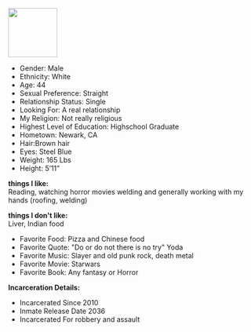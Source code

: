 
<img width="100" height="100" src="https://raw.githubusercontent.com/LouisBoudolf.github.io/master/Louis.jpg" />

  - Gender: Male
  - Ethnicity: White
  - Age: 44
  - Sexual Preference: Straight
  - Relationship Status: Single
  - Looking For: A real relationship
  - My Religion: Not really religious
  - Highest Level of Education: Highschool Graduate
  - Hometown: Newark, CA 
  - Hair:Brown hair
  - Eyes: Steel Blue
  - Weight: 165 Lbs
  - Height: 5’11”
  
  **things I like:**  
    Reading, watching horror movies welding and generally working with my hands (roofing, welding)  
      
 **things I don't like:**  
    Liver, Indian food
 
  
  - Favorite Food: Pizza and Chinese food 
  - Favorite Quote: "Do or do not there is no try" Yoda 
  - Favorite Music: Slayer and old punk rock, death metal
  - Favorite Movie: Starwars 
  - Favorite Book: Any fantasy or Horror 
  
  
  **Incarceration Details:**

  - Incarcerated Since 2010
  - Inmate Release Date 2036
  - Incarcerated For robbery and assault

